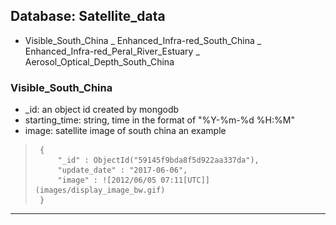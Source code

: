 ## Database: Satellite_data

- Visible_South_China
_ Enhanced_Infra-red_South_China
_ Enhanced_Infra-red_Peral_River_Estuary 
_ Aerosol_Optical_Depth_South_China

### Visible_South_China
  * _id: an object id created by mongodb
  * starting_time: string, time in the format of "%Y-%m-%d %H:%M"
  * image: satellite image of south china
an example
>      {
>          "_id" : ObjectId("59145f9bda8f5d922aa337da"),
>          "update_date" : "2017-06-06",
>          "image" : ![2012/06/05 07:11[UTC]](images/display_image_bw.gif)
>      }
***


